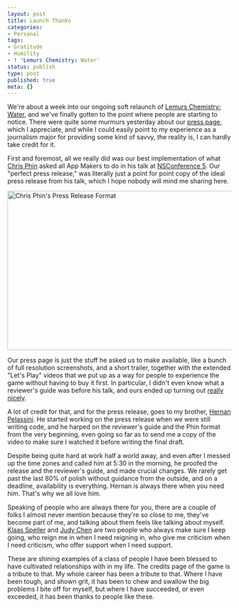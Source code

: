```yaml
---
layout: post
title: Launch Thanks
categories:
- Personal
tags:
- Gratitude
- Humility
- ! 'Lemurs Chemistry: Water'
status: publish
type: post
published: true
meta: {}
---
```

We're about a week into our ongoing soft relaunch of <a href="http://le.mu.rs/chemistry">Lemurs Chemistry: Water</a>, and we've finally gotten to the point where people are starting to notice. There were quite some murmurs yesterday about our <a href="http://newlemurs.com/press">press page</a>, which I appreciate, and while I could easily point to my experience as a journalism major for providing some kind of savvy, the reality is, I can hardly take credit for it.

First and foremost, all we really did was our best implementation of what <a href="http://app.net/chrisphin">Chris Phin</a> asked all App Makers to do in his talk at <a href="http://nsconference.com">NSConference 5</a>. Our "perfect press release," was literally just a point for point copy of the ideal press release from his talk, which I hope nobody will mind me sharing here.

<img style="display:block; margin-left:auto; margin-right:auto;" src="http://mur.mu.rs/wp-content/uploads/2013/05/PhinFormat.png" alt="Chris Phin's Press Release Format" title="PhinFormat.png" border="0" width="600" height="358" />

Our press page is just the stuff he asked us to make available, like a bunch of full resolution screenshots, and a short trailer, together with the extended "Let's Play" videos that we put up as a way for people to experience the game without having to buy it first. In particular, I didn't even know what a reviewer's guide was before his talk, and ours ended up turning out <a href="http://assets.newlemurs.com/press/Reviewers-Guide/Lemurs-Chemistry-Water-Reviewers-Guide.pdf">really nicely</a>.

A lot of credit for that, and for the press release, goes to my brother, <a href="http://twitter.com/hernanp">Hernan Pelassini</a>. He started working on the press release when we were still writing code, and he harped on the reviewer's guide and the Phin format from the very beginning, even going so far as to send me a copy of the video to make sure I watched it before writing the final draft.

Despite being quite hard at work half a world away, and even after I messed up the time zones and called him at 5:30 in the morning, he proofed the release and the reviewer's guide, and made crucial changes. We rarely get past the last 80% of polish without guidance from the outside, and on a deadline, availability is everything. Hernan is always there when you need him. That's why we all love him.

Speaking of people who are always there for you, there are a couple of folks I almost never mention because they're so close to me, they've become part of me, and talking about them feels like talking about myself. <a href="http://twitter.com/spllr">Klaas Speller</a> and <a href="http://twitter.com/judykitteh">Judy Chen</a> are two people who always make sure I keep going, who reign me in when I need reigning in, who give me criticism when I need criticism, who offer support when I need support. 

These are shining examples of a class of people I have been blessed to have cultivated relationships with in my life. The credits page of the game is a tribute to that. My whole career has been a tribute to that. Where I have been tough, and shown grit, it has been to chew and swallow the big problems I bite off for myself, but where I have succeeded, or even exceeded, it has been thanks to people like these.
